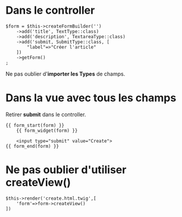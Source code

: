 # Dans le controller

    $form = $this->createFormBuilder('')
        ->add('title', TextType::class)
        ->add('description', TextareaType::class)
        ->add('submit, SubmitType::class, [
            "label"=>"Créer l'article"
        ])
        ->getForm()
    ;

Ne pas oublier d'**importer les Types** de champs.

# Dans la vue avec tous les champs

Retirer **submit** dans le controller.

    {{ form_start(form) }}
        {{ form_widget(form) }}

        <input type="submit" value="Create">
    {{ form_end(form) }}

# Ne pas oublier d'utiliser createView()

    $this->render('create.html.twig',[
        'form'=>form->createView()
    ])
